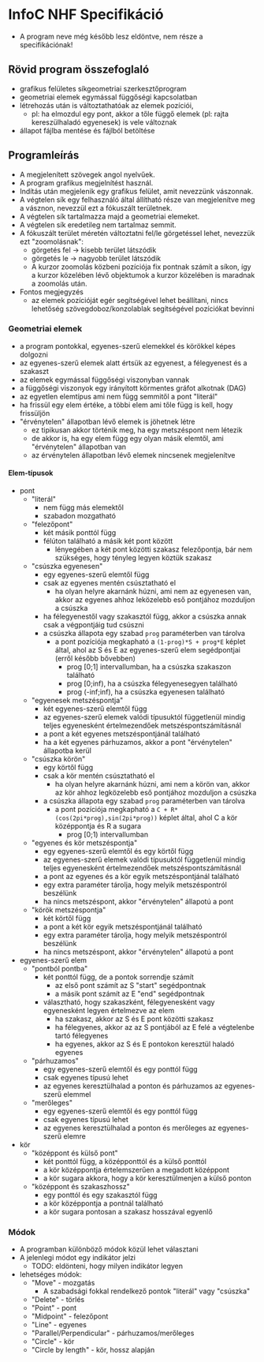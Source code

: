 # InfoC NHF Specifikáció

- A program neve még később lesz eldöntve, nem része a specifikációnak!

## Rövid program összefoglaló
- grafikus felületes síkgeometriai szerkesztőprogram
- geometriai elemek egymással függőségi kapcsolatban
- létrehozás után is változtathatóak az elemek pozíciói,
  - pl: ha elmozdul egy pont, akkor a tőle függő elemek (pl: rajta kereszülhaladó egyenesek) is vele változnak
- állapot fájlba mentése és fájlból betöltése

## Programleírás
- A megjelenített szövegek angol nyelvűek.
- A program grafikus megjelnítést használ.
- Indítás után megjelenik egy grafikus felület, amit nevezzünk vászonnak.
- A végtelen sík egy felhasználó által állítható része van megjelenítve meg a vásznon, nevezzül ezt a fókuszált területnek.
- A végtelen sík tartalmazza majd a geometriai elemeket.
- A végtelen sík eredetileg nem tartalmaz semmit.
- A fókuszált terület méretén változtatni fel/le görgetéssel lehet, nevezzük ezt "zoomolásnak":
  - görgetés fel -> kisebb terület látszódik
  - görgetés le -> nagyobb terület látszódik
  - A kurzor zoomolás közbeni pozíciója fix pontnak számít a síkon,
    így a kurzor közelében lévő objektumok a kurzor közelében is maradnak a zoomolás után.
- Fontos megjegyzés
  - az elemek pozícióját egér segítségével lehet beállítani, nincs lehetőség szövegdoboz/konzolablak segítségével pozíciókat bevinni

### Geometriai elemek
- a program pontokkal, egyenes-szerű elemekkel és körökkel képes dolgozni
- az egyenes-szerű elemek alatt értsük az egyenest, a félegyenest és a szakaszt 
- az elemek egymással függőségi viszonyban vannak
- a függőségi viszonyok egy irányított körmentes gráfot alkotnak (DAG)
- az egyetlen elemtípus ami nem függ semmitől a pont "literál"
- ha frissül egy elem értéke, a többi elem ami tőle függ is kell, hogy frissüljön
- "érvénytelen" állapotban lévő elemek is jöhetnek létre
  - ez tipikusan akkor történik meg, ha egy metszéspont nem létezik
  - de akkor is, ha egy elem függ egy olyan másik elemtől, ami "érvénytelen" állapotban van
  - az érvénytelen állapotban lévő elemek nincsenek megjelenítve

#### Elem-típusok
- pont
  - "literál"
    - nem függ más elemektől
    - szabadon mozgatható
  - "felezőpont"
    - két másik ponttól függ
    - félúton található a másik két pont között
      - lényegében a két pont közötti szakasz felezőpontja,
        bár nem szükséges, hogy tényleg legyen köztük szakasz
  - "csúszka egyenesen"
    - egy egyenes-szerű elemtől függ
    - csak az egyenes mentén csúsztatható el
      - ha olyan helyre akarnánk húzni, ami nem az egyenesen van,
        akkor az egyenes ahhoz leközelebb eső pontjához mozduljon a csúszka
    - ha félegyenestől vagy szakasztól függ, akkor a csúszka annak csak a végpontjáig tud csúszni
    - a csúszka állapota egy szabad `prog` paraméterben van tárolva
      - a pont pozíciója megkapható a `(1-prog)*S + prog*E` képlet által,
        ahol az S és E az egyenes-szerű elem segédpontjai (erről később bővebben)
        - prog [0;1] intervallumban, ha a csúszka szakaszon található
        - prog [0;inf), ha a csúszka félegyenesegyen található
        - prog (-inf;inf), ha a csúszka egyenesen található
  - "egyenesek metszéspontja"
    - két egyenes-szerű elemtől függ
    - az egyenes-szerű elemek valódi típusuktól függetlenül mindig teljes egyenesként értelmezendőek metszéspontszámításnál
    - a pont a két egyenes metszéspontjánál található
    - ha a két egyenes párhuzamos, akkor a pont "érvénytelen" állapotba kerül
  - "csúszka körön"
    - egy körtől függ
    - csak a kör mentén csúsztatható el
      - ha olyan helyre akarnánk húzni, ami nem a körön van,
        akkor az kör ahhoz legközelebb eső pontjához mozduljon a csúszka
    - a csúszka állapota egy szabad `prog` paraméterben van tárolva
      - a pont pozíciója megkapható a `C + R*(cos(2pi*prog),sin(2pi*prog))` képlet által,
        ahol C a kör középpontja és R a sugara
        - prog [0;1) intervallumban
  - "egyenes és kör metszéspontja"
    - egy egyenes-szerű elemtől és egy körtől függ
    - az egyenes-szerű elemek valódi típusuktól függetlenül mindig teljes egyenesként értelmezendőek metszéspontszámításnál
    - a pont az egyenes és a kör egyik metszéspontjánál található
    - egy extra paraméter tárolja, hogy melyik metszéspontról beszélünk
    - ha nincs metszéspont, akkor "érvénytelen" állapotú a pont
  - "körök metszéspontja"
    - két körtől függ
    - a pont a két kör egyik metszéspontjánál található
    - egy extra paraméter tárolja, hogy melyik metszéspontról beszélünk
    - ha nincs metszéspont, akkor "érvénytelen" állapotú a pont
- egyenes-szerű elem
  - "pontból pontba"
    - két ponttól függ, de a pontok sorrendje számít
      - az első pont számít az S "start" segédpontnak
      - a másik pont számít az E "end" segédpontnak
    - választható, hogy szakaszként, félegyenesként vagy egyenesként legyen értelmezve az elem
      - ha szakasz, akkor az S és E pont közötti szakasz
      - ha félegyenes, akkor az az S pontjából az E felé a végtelenbe tartó félegyenes
      - ha egyenes, akkor az S és E pontokon keresztül haladó egyenes
  - "párhuzamos"
    - egy egyenes-szerű elemtől és egy ponttól függ
    - csak egyenes típusú lehet
    - az egyenes keresztülhalad a ponton és párhuzamos az egyenes-szerű elemmel
  - "merőleges"
    - egy egyenes-szerű elemtől és egy ponttól függ
    - csak egyenes típusú lehet
    - az egyenes keresztülhalad a ponton és merőleges az egyenes-szerű elemre
- kör
  - "középpont és külső pont"
    - két ponttól függ, a középponttól és a külső ponttól
    - a kör középpontja értelemszerűen a megadott középpont
    - a kör sugara akkora, hogy a kör keresztülmenjen a külső ponton
  - "középpont és szakaszhossz"
    - egy ponttól és egy szakasztól függ
    - a kör középpontja a pontnál található
    - a kör sugara pontosan a szakasz hosszával egyenlő

### Módok
- A programban különböző módok közül lehet választani
- A jelenlegi módot egy indikátor jelzi
  - TODO: eldönteni, hogy milyen indikátor legyen
- lehetséges módok:
  - "Move" - mozgatás
    - A szabadsági fokkal rendelkező pontok "literál" vagy "csúszka"
  - "Delete" - törlés
  - "Point" - pont
  - "Midpoint" - felezőpont
  - "Line" - egyenes
  - "Parallel/Perpendicular" - párhuzamos/merőleges
  - "Circle" - kör
  - "Circle by length" - kör, hossz alapján
